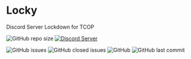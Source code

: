# Locky
Discord Server Lockdown for TCOP

![GitHub repo size](https://img.shields.io/github/repo-size/Puyodead1-Development/Locky.svg?style=plastic)
[![Discord Server](https://discordapp.com/api/guilds/589200717277954093/embed.png)](https://discord.gg/mfMQvYW)

![GitHub issues](https://img.shields.io/github/issues/Puyodead1-Development/Locky.svg?style=plastic)
![GitHub closed issues](https://img.shields.io/github/issues-closed-raw/Puyodead1-Development/Locky.svg?style=plastic)
![GitHub](https://img.shields.io/github/license/Puyodead1-Development/Locky.svg?style=plastic)
![GitHub last commit](https://img.shields.io/github/last-commit/Puyodead1/Locky.svg?style=plastic)
